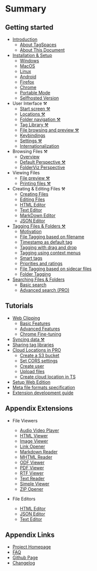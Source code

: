 # Summary

## Getting started
* [Introduction](README.md)
    * [About TagSpaces](README.md#about-tagspaces)
    * [About This Document](README.md#about-this-document)
* [Installation & Setup](installation.md)
    * [Windows](installation.md#windows)
    * [MacOS](installation.md#osx)
    * [Linux](installation.md#linux)
    * [Android](installation.md#android)
    * [Firefox](installation.md#firefox)
    * [Chrome](installation.md#chrome)
    * [Portable Mode](installation.md#portable-mode)
    * [Selfhosted Version](selfhosting.md)
* User Interface ⚒
    * [Start screen ⚒](ui/userinterface.md#start-screen)
    * [Locations ⚒](ui/userinterface.md#location-manager)
    * [Folder navigation ⚒](ui/userinterface.md#folder-navigation)
    * [Tag Library ⚒](ui/userinterface.md#tag-library)
    * [File browsing and preview ⚒](ui/userinterface.md#file-browsing-and-preview)
    * [Keybindings](ui/keybindings.md)
    * [Settings ⚒](ui/settings.md)
    * [Internationalization](ui/i18n.md)
* Browsing Files ⚒
    * [Overview](browsing-files.md#perspectives-overview)
    * [Default Perspective ⚒](browsing-files.md#list-perspective)
    * [FolderViz Perspective](browsing-files.md#folderviz-perspective)
* Viewing Files
    * [File preview ⚒](viewing-files.md#file-preview)
    * [Printing files ⚒](viewing-files.md#printing-files)
* Creating & Editing Files ⚒
    * [Creating Files](editing-files.md#creating-files)
    * [Editing Files](editing-files.md#editing-files)
    * [HTML Editor](editing-files.md#html-editor)
    * [Text Editor](editing-files.md#text-editor)
    * [MarkDown Editor](editing-files.md#markdown-editor)
    * [JSON Editor](editing-files.md#json-editor)
* [Tagging Files & Folders ⚒](tagging.md)
    * [Motivation](tagging.md#motivation)
    * [File Tagging based on filename](tagging.md#file-tagging-based-on-filename)
    * [Timestamp as default tag](tagging.md#timestamp-as-default-tag)
    * [Tagging with drag and drop](tagging.md#tagging-with-drag-and-drop)
    * [Tagging using context menus](tagging.md#tagging-using-context-menus)
    * [Smart tags](tagging.md#smart-tags)
    * [Priorities and ratings](tagging.md#priorities-and-ratings)
    * [File Tagging based on sidecar files](tagging.md#file-tagging-based-on-sidecar-files)
    * [Folder Tagging](tagging.md#folder-tagging)
* [Searching Files & Folders](search.md)
    * [Basic search](search.md#basic-search)
    * [Advanced search (PRO)](search.md#proadvanced-search)

## Tutorials
* [Web Clipping](tutorials/webclipping.md)
    * [Basic Features](tutorials/webclipping.md#basic-features)
    * [Advanced Features](tutorials/webclipping.md#advanced-features)
    * [Chrome Fine-tuning](tutorials/webclipping.md#chrome-fine-tuning)
* [Syncing data ⚒](tutorials/file-syncing.md)
* [Sharing tag libraries](tutorials/sharing-tags.md)
* [Cloud Locations in PRO](tutorials/s3-bucket-locations.md)
    * [Create a S3 bucket](tutorials/s3-bucket-locations.md#create-a-bucket-in-aws-s3)
    * [Set CORS settings](tutorials/s3-bucket-locations.md#set-the-cors-settings-of-the-bucket)
    * [Create user](tutorials/s3-bucket-locations.md#create-user-for-accessing-the-bucket)
    * [Upload files](tutorials/s3-bucket-locations.md#upload-files-to-the-bucket)
    * [Create cloud location in TS](tutorials/s3-bucket-locations.md#create-cloud-location-in-tagspaces-pro)
* [Setup Web Edition](tutorials/web-edition-setup.md)
* [Meta file formats specification](dev/metafileformats.md)
* [Extension development guide](dev/extension-development-guide.md)

## Appendix Extensions

<!-- * Perspectives
    * [Grid Perspective](extensions/perspectiveGrid.md)
    * [List Perspective](extensions/perspectiveList.md)
    * [ImageSwiper Perspective](extensions/perspectiveImageSwiper.md)
    * [Graph Perspective](extensions/perspectiveGraph.md) -->

* File Viewers
    * [Audio Video Player](extensions/viewerAudioVideo.md)
    <!-- * [EPUB Reader](extensions/viewerEPUB.md) -->
    * [HTML Viewer](extensions/viewerHTML.md)
    * [Image Viewer](extensions/viewerImage.md)
    * [Link Opener](extensions/viewerURL.md)
    * [Markdown Reader](extensions/viewerMD.md)
    * [MHTML Reader](extensions/viewerMHTML.md)
    * [ODF Viewer](extensions/editorODF.md)
    * [PDF Viewer](extensions/viewerPDF.md)
    * [RTF Viewer](extensions/viewerRTF.md)
    * [Text Reader](extensions/viewerText.md)
    * [Simple Viewer](extensions/viewerBrowser.md)
    * [ZIP Opener](extensions/viewerZIP.md)

* File Editors
    * [HTML Editor](extensions/editorHTML.md)
    * [JSON Editor](extensions/editorJSON.md)
    * [Text Editor](extensions/editorText.md)

## Appendix Links
* [Project Homepage](https://www.tagspaces.org/)
* [FAQ](https://www.tagspaces.org/faq/)
* [Github Page](https://github.com/tagspaces/tagspaces/)
* [Changelog](https://www.tagspaces.org/whatsnew)
